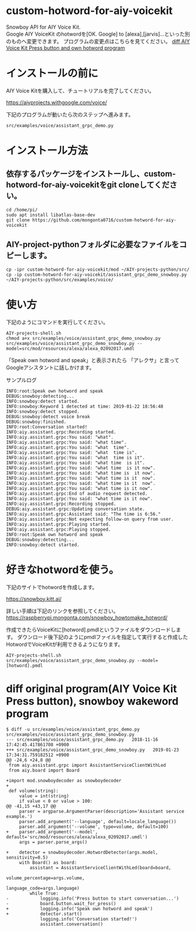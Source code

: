 # custom-hotword-for-aiy-voicekit
Snowboy API for AIY Voice Kit.    
Google AIY VoiceKit のhotwordを[OK. Google] to [alexa],[jarvis]...といった別のものへ変更できます。
プログラムの変更点はこちらを見てください。 [diff AIY Voice Kit Press button and own hotword program](#diff-original-programaiy-voice-kit-press-button-snowboy-wakeword-program)

# インストールの前に
AIY Voice Kitを購入して、チュートリアルを完了してください。

https://aiyprojects.withgoogle.com/voice/

下記のプログラムが動いたら次のステップへ進みます。
```
src/examples/voice/assistant_grpc_demo.py
```

# インストール方法
## 依存するパッケージをインストールし、custom-hotword-for-aiy-voicekitをgit cloneしてください。
```
cd /home/pi/
sudo apt install libatlas-base-dev
git clone https://github.com/mongonta0716/custom-hotword-for-aiy-voicekit
```

## AIY-project-pythonフォルダに必要なファイルをコピーします。
```
cp -ipr custom-hotword-for-aiy-voicekit/mod ~/AIY-projects-python/src/
cp -ip custom-hotword-for-aiy-voicekit/assistant_grpc_demo_snowboy.py ~/AIY-projects-python/src/examples/voice/
```

# 使い方

下記のようにコマンドを実行してください。

```
AIY-projects-shell.sh
chmod a+x src/examples/voice/assistant_grpc_demo_snowboy.py
src/examples/voice/assistant_grpc_demo_snowboy.py --model=src/mod/resources/alexa/alexa_02092017.umdl
```
「Speak own hotword and speak」と表示されたら
「アレクサ」と言ってGoogleアシスタントに話しかけます。

サンプルログ
```
INFO:root:Speak own hotword and speak
DEBUG:snowboy:detecting...
INFO:snowboy:detect started.
INFO:snowboy:Keyword 1 detected at time: 2019-01-22 18:56:48
INFO:snowboy:detect stopped.
DEBUG:snowboy:detect voice break
DEBUG:snowboy:finished.
INFO:root:Conversation started!
INFO:aiy.assistant.grpc:Recording started.
INFO:aiy.assistant.grpc:You said: "what".
INFO:aiy.assistant.grpc:You said: "what time".
INFO:aiy.assistant.grpc:You said: "what  time".
INFO:aiy.assistant.grpc:You said: "what  time is".
INFO:aiy.assistant.grpc:You said: "what  time is it".
INFO:aiy.assistant.grpc:You said: "what time  is it".
INFO:aiy.assistant.grpc:You said: "what time  is it now".
INFO:aiy.assistant.grpc:You said: "what time is  it now".
INFO:aiy.assistant.grpc:You said: "what time is it  now".
INFO:aiy.assistant.grpc:You said: "what time is it  now".
INFO:aiy.assistant.grpc:You said: "what time is it now".
INFO:aiy.assistant.grpc:End of audio request detected.
INFO:aiy.assistant.grpc:You said: "what time is it now".
INFO:aiy.assistant.grpc:Recording stopped.
DEBUG:aiy.assistant.grpc:Updating conversation state.
INFO:aiy.assistant.grpc:Assistant said: "The time is 6:56."
INFO:aiy.assistant.grpc:Not expecting follow-on query from user.
INFO:aiy.assistant.grpc:Playing started.
INFO:aiy.assistant.grpc:Playing stopped.
INFO:root:Speak own hotword and speak
DEBUG:snowboy:detecting...
INFO:snowboy:detect started.
```

# 好きなhotwordを使う。
下記のサイトでhotwordを作成します。

https://snowboy.kitt.ai/

詳しい手順は下記のリンクを参照してください。
https://raspberrypi.mongonta.com/snowboy_howtomake_hotword/

作成できたらVoiceKitに[hotword].pmdlというファイルをダウンロードします。
ダウンロード後下記のようにpmdlファイルを指定して実行すると作成したHotwordでVoiceKitが利用できるようになります。
```
AIY-projects-shell.sh
src/examples/voice/assistant_grpc_demo_snowboy.py --model=[hotword].pmdl
```

# diff original program(AIY Voice Kit Press button), snowboy wakeword program
```
$ diff -u src/examples/voice/assistant_grpc_demo.py src/examples/voice/assistant_grpc_demo_snowboy.py
--- src/examples/voice/assistant_grpc_demo.py   2018-11-16 17:42:45.417861708 +0900
+++ src/examples/voice/assistant_grpc_demo_snowboy.py   2019-01-23 17:34:31.759182512 +0900
@@ -24,6 +24,8 @@
 from aiy.assistant.grpc import AssistantServiceClientWithLed
 from aiy.board import Board

+import mod.snowboydecoder as snowboydecoder
+
 def volume(string):
     value = int(string)
     if value < 0 or value > 100:
@@ -41,15 +43,17 @@
     parser = argparse.ArgumentParser(description='Assistant service example.')
     parser.add_argument('--language', default=locale_language())
     parser.add_argument('--volume', type=volume, default=100)
+    parser.add_argument('--model', default='src/mod/resources/alexa/alexa_02092017.umdl')
     args = parser.parse_args()

+    detector = snowboydecoder.HotwordDetector(args.model, sensitivity=0.5)
     with Board() as board:
         assistant = AssistantServiceClientWithLed(board=board,
                                                   volume_percentage=args.volume,
                                                   language_code=args.language)
         while True:
-            logging.info('Press button to start conversation...')
-            board.button.wait_for_press()
+            logging.info('Speak own hotword and speak')
+            detector.start()
             logging.info('Conversation started!')
             assistant.conversation()
```
